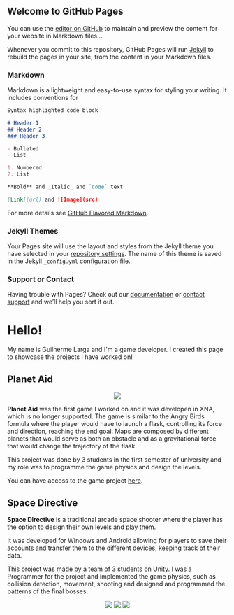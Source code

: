 ## Welcome to GitHub Pages

You can use the [editor on GitHub](https://github.com/Guister/Guister.github.io/edit/master/README.md) to maintain and preview the content for your website in Markdown files...

Whenever you commit to this repository, GitHub Pages will run [Jekyll](https://jekyllrb.com/) to rebuild the pages in your site, from the content in your Markdown files.

### Markdown

Markdown is a lightweight and easy-to-use syntax for styling your writing. It includes conventions for

```markdown
Syntax highlighted code block

# Header 1
## Header 2
### Header 3

- Bulleted
- List

1. Numbered
2. List

**Bold** and _Italic_ and `Code` text

[Link](url) and ![Image](src)
```

For more details see [GitHub Flavored Markdown](https://guides.github.com/features/mastering-markdown/).

### Jekyll Themes

Your Pages site will use the layout and styles from the Jekyll theme you have selected in your [repository settings](https://github.com/Guister/Guister.github.io/settings). The name of this theme is saved in the Jekyll `_config.yml` configuration file.

### Support or Contact

Having trouble with Pages? Check out our [documentation](https://help.github.com/categories/github-pages-basics/) or [contact support](https://github.com/contact) and we’ll help you sort it out.


# Hello!

My name is Guilherme Larga and I'm a game developer. I created this page to showcase the projects I have worked on!

## Planet Aid

<p align="center">
<img src="https://i.imgur.com/uQbbDKd.png">
</p>

**Planet Aid** was the first game I worked on and it was developen in XNA, which is no longer supported. The game is similar to the Angry Birds formula where the player would have to launch a flask, controlling its force and direction, reaching the end goal. Maps are composed by different planets that would serve as both an obstacle and as a gravitational force that would change the trajectory of the flask.

This project was done by 3 students in the first semester of university and my role was to programme the game physics and design the levels. 

You can have access to the game project [here](https://github.com/SirDonutz/PlanetAid-Code).


## Space Directive

**Space Directive** is a traditional arcade space shooter where the player has the option to design their own levels and play them.

It was developed for Windows and Android allowing for players to save their accounts and transfer them to the different devices, keeping track of their data.

This project was made by a team of 3 students on Unity. I was a Programmer for the project and implemented the game physics, such as collision detection, movement, shooting and designed and programmed the patterns of the final bosses.

<p align="center">

<img src="https://i.imgur.com/YU0zLYp.png">

<img src="https://i.imgur.com/Ifr4PCj.png">

<img src="https://i.imgur.com/L9VghFe.png">

</p>

